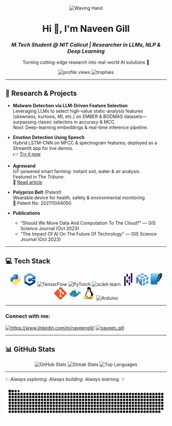 <div align="center">
  <img src="https://media.giphy.com/media/hvRJCLFzcasrR4ia7z/giphy.gif" width="100px" alt="Waving Hand"/>
  <h1>Hi 👋, I'm Naveen Gill</h1>
  <h3><em>M.Tech Student @ NIT Calicut | Researcher in LLMs, NLP & Deep Learning</em></h3>
  <p>Turning cutting-edge research into real-world AI solutions 🚀</p>
  <img src="https://komarev.com/ghpvc/?username=NaveenGill124&label=Profile%20views&color=0e75b6&style=flat" alt="profile views" />
  <img src="https://github-profile-trophy.vercel.app/?username=NaveenGill124&theme=radical&no-frame=true&row=1&column=5" alt="trophies" />
</div>

---

## 🔭 Research & Projects

- **Malware Detection via LLM-Driven Feature Selection**  
  Leveraging LLMs to select high-value static-analysis features (skewness, kurtosis, MI, etc.) on EMBER & BODMAS datasets—surpassing classic selectors in accuracy & MCC.  
  _Next_: Deep-learning embeddings & real-time inference pipeline.  

- **Emotion Detection Using Speech**  
  Hybrid LSTM-CNN on MFCC & spectrogram features; deployed as a Streamlit app for live demos.  
  👉 [Try it now](https://emotion-detection-using-speech.streamlit.app/)

- **Agrowand**  
  IoT-powered smart farming: instant soil, water & air analysis.  
  Featured in *The Tribune*.  
  🔗 [Read article](https://www.tribuneindia.com/news/haryana/agrowand-to-analyse-soil-water-air-in-a-blink-of-eye-says-dcrust-research-443297)

- **Polyprizo Belt** (Patent)  
  Wearable device for health, safety & environmental monitoring  
  📝 Patent No: 202111044050

- **Publications**  
  - “Should We Move Data And Computation To The Cloud?” — GIS Science Journal (Oct 2023)  
  - “The Impact Of AI On The Future Of Technology” — GIS Science Journal (Oct 2023)

---

## 💻 Tech Stack

<p align="center">
  <!-- Row 1 -->
  <img src="https://raw.githubusercontent.com/devicons/devicon/master/icons/python/python-original.svg"   alt="Python"     width="40" height="40" />
  <img src="https://raw.githubusercontent.com/devicons/devicon/master/icons/cplusplus/cplusplus-original.svg" alt="C++"        width="40" height="40" />
  <img src="https://www.vectorlogo.zone/logos/tensorflow/tensorflow-icon.svg"                         alt="TensorFlow" width="40" height="40" />
  <img src="https://www.vectorlogo.zone/logos/pytorch/pytorch-icon.svg"                               alt="PyTorch"    width="40" height="40" />

  <!-- Row 2 -->
  <img src="https://raw.githubusercontent.com/devicons/devicon/master/icons/scikit-learn/scikit-learn-original.svg" alt="scikit-learn" width="40" height="40" />
  <img src="https://raw.githubusercontent.com/devicons/devicon/master/icons/pandas/pandas-original.svg"                         alt="Pandas"      width="40" height="40" />
  <img src="https://raw.githubusercontent.com/devicons/devicon/master/icons/numpy/numpy-original.svg"                           alt="NumPy"       width="40" height="40" />
  <img src="https://raw.githubusercontent.com/devicons/devicon/master/icons/sqlite/sqlite-original.svg"                       alt="SQLite"      width="40" height="40" />

  <!-- Row 3 -->
  <img src="https://raw.githubusercontent.com/devicons/devicon/master/icons/git/git-original.svg"     alt="Git"      width="40" height="40" />
  <img src="https://raw.githubusercontent.com/devicons/devicon/master/icons/docker/docker-original.svg" alt="Docker"   width="40" height="40" />
  <img src="https://raw.githubusercontent.com/devicons/devicon/master/icons/linux/linux-original.svg"   alt="Linux"    width="40" height="40" />
  <img src="https://cdn.worldvectorlogo.com/logos/arduino-1.svg"                                      alt="Arduino"  width="40" height="40" />
</p>

---

<h3 align="left">Connect with me:</h3>
<p align="left">
<a href="https://linkedin.com/in/https://www.linkedin.com/in/naveengill/" target="blank"><img align="center" src="https://raw.githubusercontent.com/rahuldkjain/github-profile-readme-generator/master/src/images/icons/Social/linked-in-alt.svg" alt="https://www.linkedin.com/in/naveengill/" height="30" width="40" /></a>
<a href="https://www.leetcode.com/naveen_gill" target="blank"><img align="center" src="https://raw.githubusercontent.com/rahuldkjain/github-profile-readme-generator/master/src/images/icons/Social/leet-code.svg" alt="naveen_gill" height="30" width="40" /></a>
</p>

---

## 📊 GitHub Stats

<p align="center">
  <img src="https://github-readme-stats.vercel.app/api?username=NaveenGill124&show_icons=true&theme=radical" alt="GitHub Stats" />
  <img src="https://github-readme-streak-stats.herokuapp.com/?user=NaveenGill124&theme=radical" alt="Streak Stats" />
  <img src="https://github-readme-stats.vercel.app/api/top-langs?username=NaveenGill124&layout=compact&theme=radical" alt="Top Languages" />
</p>

---

✨ _Always exploring. Always building. Always learning._ ✨

<picture>
  <source media="(prefers-color-scheme: dark)" srcset="https://raw.githubusercontent.com/NaveenGill124/NaveenGill124/output/github-snake-dark.svg" />
  <source media="(prefers-color-scheme: light)" srcset="https://raw.githubusercontent.com/NaveenGill124/NaveenGill124/output/github-snake.svg" />
  <img alt="github-snake" src="https://raw.githubusercontent.com/NaveenGill124/NaveenGill124/output/github-snake.svg" />
</picture>

